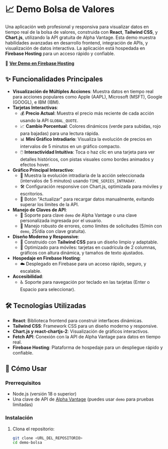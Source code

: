 # 📈 Demo Bolsa de Valores

Una aplicación web profesional y responsiva para visualizar datos en tiempo real de la bolsa de valores, construida con **React**, **Tailwind CSS**, y **Chart.js**, utilizando la API gratuita de Alpha Vantage. Esta demo muestra habilidades avanzadas en desarrollo frontend, integración de APIs, y visualización de datos interactiva. La aplicación está hospedada en **Firebase Hosting** para un acceso rápido y confiable.

🔗 **[Ver Demo en Firebase Hosting](https://demobolsa-31.web.app/)** 

## ✨ Funcionalidades Principales

- **Visualización de Múltiples Acciones**: Muestra datos en tiempo real para acciones populares como Apple (AAPL), Microsoft (MSFT), Google (GOOGL), e IBM (IBM).
- **Tarjetas Interactivas**:
  - 💰 **Precio Actual**: Muestra el precio más reciente de cada acción usando la API `GLOBAL_QUOTE`.
  - 📈 **Cambio Porcentual**: Colores dinámicos (verde para subidas, rojo para bajadas) para una lectura rápida.
  - 📊 **Mini Gráfico Intradiario**: Visualiza la evolución de precios en intervalos de 5 minutos en un gráfico compacto.
  - 🖱️ **Interactividad Intuitiva**: Toca o haz clic en una tarjeta para ver detalles históricos, con pistas visuales como bordes animados y efectos hover.
- **Gráfico Principal Interactivo**:
  - 📅 Muestra la evolución intradiaria de la acción seleccionada (intervalos de 5 minutos) usando `TIME_SERIES_INTRADAY`.
  - 🛠️ Configuración responsive con Chart.js, optimizada para móviles y escritorios.
  - 🔄 Botón "Actualizar" para recargar datos manualmente, evitando superar los límites de la API.
- **Manejo de Claves de API**:
  - 🔑 Soporte para clave `demo` de Alpha Vantage o una clave personalizada ingresada por el usuario.
  - 🚨 Manejo robusto de errores, como límites de solicitudes (5/min con `demo`, 25/día con clave gratuita).
- **Diseño Moderno y Responsive**:
  - 🎨 Construido con **Tailwind CSS** para un diseño limpio y adaptable.
  - 📱 Optimizado para móviles: tarjetas en cuadrícula de 2 columnas, gráficos con altura dinámica, y tamaños de texto ajustados.
- **Hospedaje en Firebase Hosting**:
  - ☁️ Desplegado en Firebase para un acceso rápido, seguro, y escalable.
- **Accesibilidad**:
  - ♿ Soporte para navegación por teclado en las tarjetas (Enter o Espacio para seleccionar).

## 🛠 Tecnologías Utilizadas

- **React**: Biblioteca frontend para construir interfaces dinámicas.
- **Tailwind CSS**: Framework CSS para un diseño moderno y responsive.
- **Chart.js y react-chartjs-2**: Visualización de gráficos interactivos.
- **Fetch API**: Conexión con la API de Alpha Vantage para datos en tiempo real.
- **Firebase Hosting**: Plataforma de hospedaje para un despliegue rápido y confiable.

## 🚀 Cómo Usar

### Prerrequisitos
- Node.js (versión 18 o superior)
- Una clave de API de [Alpha Vantage](https://www.alphavantage.co/support/#api-key) (puedes usar `demo` para pruebas limitadas)

### Instalación
1. Clona el repositorio:
   ```bash
   git clone <URL_DEL_REPOSITORIO>
   cd demo-bolsa